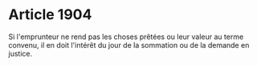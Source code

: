 # Article 1904

Si l'emprunteur ne rend pas les choses prêtées ou leur valeur au terme convenu, il en doit l'intérêt du jour de la sommation ou de la demande en justice.
